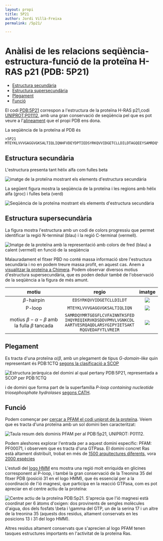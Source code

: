 ```yaml
---
layout: propi
title: 5P21
author: Jordi Villà-Freixa
permalink: /5p21/

---
```


<h1> Anàlisi de les relacions seqüència-estructura-funció de la proteïna H-RAS p21 (PDB: 5P21)</h1>

- [Estructura secundària](#estructura-secundària)
- [Estructura supersecundària](#estructura-supersecundària)
- [Plegament](#plegament)
- [Funció](#funció)

 El codi [PDB:5P21](https://www.rcsb.org/structure/5p21) correspon a l'estructura de la proteïna H-RAS p21,codi [UNIPROT:P01112](https://www.uniprot.org/uniprot/P01112), amb una gran conservació de seqüència pel que es pot veure a l'[alineament](https://www.rcsb.org/uniprot/P01112) que el propi PDB ens dona.

La seqüència de la proteïna al PDB és

```fasta
>5P21
MTEYKLVVVGAGGVGKSALTIQLIQNHFVDEYDPTIEDSYRKQVVIDGETCLLDILDTAGQEEYSAMRDQYMRTGEGFLCVFAINNTKSFEDIHQYREQIKRVKDSDDVPMVLVGNKCDLAARTVESRQAQDLARSYGIPYIETSAKTRQGVEDAFYTLVREIRQH
```

<p>
<div id="myViewer"><pdbe-molstar id="pdbeMolstarComponent" molecule-id="5p21" hide-controls="true"></pdbe-molstar></div>
<p>

## Estructura secundària

L'estructura presenta tant hèlix alfa com fulles beta

![imatge de la proteïna mostrant els elements d'estructura secundària](../figures/5p21_2nd.png)

La següent figura mostra la seqüència de la proteïna i les regions amb hèlix alfa (groc) i fulles beta (verd)

![Seqüència de la proteïna mostrant els elements d'estructura secundària](../figures/5p21_seq.png)

## Estructura supersecundària

La figura mostra l'estructura amb un codi de colors progressiu que permet identificar la regió N-terminal (blau) i la regió C-terminal (vermell).

![Imatge de la proteïna amb la representació amb colors de fred (blau) a calent (vermell) en funció de la seqüència](../figures/5p21_rainbow.png)

Malauradament el fitxer PBD no conté massa informació sbre l'estructura secundària i no en podem treure massa profit, en aquest cas. Anem a [visualitzar la proteïna a Chimera](../code/5p21.py). Podem observar diversos motius d'estructura supersecundària, que es poden deduir també de l'observació de la seqüència a la figura de més amunt.

| motiu | regio | imatge |
|:-------:|:-------:|:--------:|
|   $\beta$-hairpin    |   ```EDSYRKQVVIDGETCLLDILDT```    |   ![](../figures/5p21_hairpin.png)     |
|    P-loop   |    ```MTEYKLVVVGAGGVGKSALTIQLIQN```   |    ![](../figures/5p21_ploop.png)       |
|     motius $\beta-\alpha-\beta$ amb la fulla $\beta$ tancada    |    ```SAMRDQYMRTGEGFLCVFAINNTKSFED```<br>```IHQYREQIKRVKDSDDVPMVLVGNKCDL```<br>```AARTVESRQAQDLARSYGIPYIETSAKT```<br>```RQGVEDAFYTLVREIR``` |    ![](../figures/5p21_betaalphabeta.png)       |

## Plegament

Es tracta d'una proteïna $\alpha/\beta$, amb un plegament de tipus *G-domain-like* quin representant és PDB:1CTQ [segons la clasificació a SCOP](https://scop.mrc-lmb.cam.ac.uk/term/8019404)

![Estructura jeràrquica del domini al qual pertany PDB:5P21, representada a SCOP per PDB:1CTQ](../figures/1CTQ_SCOP.png)

i de domini que forma part de la superfamília *P-loop containing nucleotide triosephosphate hydrolases* [segons CATH](http://www.cathdb.info/search?q=5p21).

## Funció

Podem començar per [cercar a PFAM el codi uniprot de la proteïna](http://pfam.xfam.org/protein/P01112). Veiem que es tracta d'una proteïna amb un sol domini ben caracteritzat:

![Taula resum dels dominis PFAM per al PDB:5p21, UNIPROT: P01112](../figures/5p21_pfam1.png).

Podem aleshores explorar l'entrada per a aquest domini específic: PFAM: PF00071, i observem que es tracta d'una GTPasa. El domini concret Ras està altament distribuït, trobat en més de [1500 arquitectures diferents](http://pfam.xfam.org/family/PF00071#tabview=tab1), vora [2000 espècies](http://pfam.xfam.org/family/PF00071#tabview=tab7)

L'estudi del [logo HMM](http://pfam.xfam.org/family/ras#tabview=tab4) ens mostra una regió molt enriquida en glicines corresponent al P-loop, i també la gran conservació de la Treonina 35 del fitxer PDB (posició 31 en el logo HMM), que és essencial per a la coordinació de l'ió magnesi, que participa en la reacció GTPasa, com es pot apreciar en el centre actiu de la proteïna:

![Centre actiu de la proteïna PDB:5p21. S'aprecia que l'ió magnesi està coordinat per 6 àtoms d'oxigen: dos provinents de sengles molècules d'aigua, dos dels fosfats $\beta$ i $\gamma$ del GTP, un de la serina 17 i un altre de la treonina 35 (aquests dos residus, altament conservats en les posicions [13 i 31 del logo HMM](http://pfam.xfam.org/family/ras#tabview=tab4)).](../figures/5p21_centreactiu.png)

Altres residus altament conservats que s'aprecien al logo PFAM tenen tasques estructures importants en l'activitat de la proteïna Ras.
